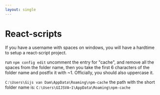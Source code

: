 ```yaml
---
layout: single
---
```


# React-scripts
If you have a username with spaces on windows, you will have a hardtime to setup a react-script project.

run ```npm config edit```
uncomment the entry for "cache", and remove all the spaces from the folder name, then you take the first 6 characters of the folder name and postfix it with ~1. 
Officially, you should also uppercase it.

```C:\Users\Gijs van Dam\AppData\Roaming\npm-cache```
the path with the short folder name is:
```C:\Users\GIJSVA~1\AppData\Roaming\npm-cache```

# 